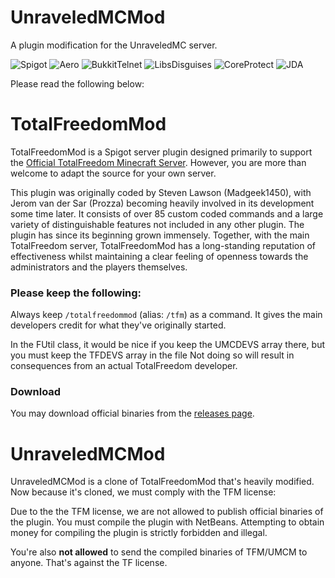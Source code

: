 # UnraveledMCMod #
A plugin modification for the UnraveledMC server.

![Spigot](https://unraveledmc.com/githubapi?spigotver)
![Aero](https://unraveledmc.com/githubapi?aerover)
![BukkitTelnet](https://unraveledmc.com/githubapi?bukkittelnetver)
![LibsDisguises](https://unraveledmc.com/githubapi?libsdisguisesver)
![CoreProtect](https://unraveledmc.com/githubapi?coreprotectver)
![JDA](https://unraveledmc.com/githubapi?jdaver)

Please read the following below:
# TotalFreedomMod #

TotalFreedomMod is a Spigot server plugin designed primarily to support the [Official TotalFreedom Minecraft Server](http://totalfreedom.me/). However, you are more than welcome to adapt the source for your own server.

This plugin was originally coded by Steven Lawson (Madgeek1450), with Jerom van der Sar (Prozza) becoming heavily involved in its development some time later. It consists of over 85 custom coded commands and a large variety of distinguishable features not included in any other plugin. The plugin has since its beginning grown immensely. Together, with the main TotalFreedom server, TotalFreedomMod has a long-standing reputation of effectiveness whilst maintaining a clear feeling of openness towards the administrators and the players themselves.

### Please keep the following: ###

Always keep `/totalfreedommod` (alias: `/tfm`) as a command. It gives the main developers credit for what they've originally started.

In the FUtil class, it would be nice if you keep the UMCDEVS array there, but you must keep the TFDEVS array in the file Not doing so will result in consequences from an actual TotalFreedom developer. 

### Download ###
You may download official binaries from the [releases page](https://github.com/TotalFreedom/TotalFreedomMod/releases).

# UnraveledMCMod #
UnraveledMCMod is a clone of TotalFreedomMod that's heavily modified. Now because it's cloned, we must comply with the TFM license:

Due to the the TFM license, we are not allowed to publish official binaries of the plugin. You must compile the plugin with NetBeans. Attempting to obtain money for compiling the plugin is strictly forbidden and illegal.

You're also **not allowed** to send the compiled binaries of TFM/UMCM to anyone. That's against the TF license.
